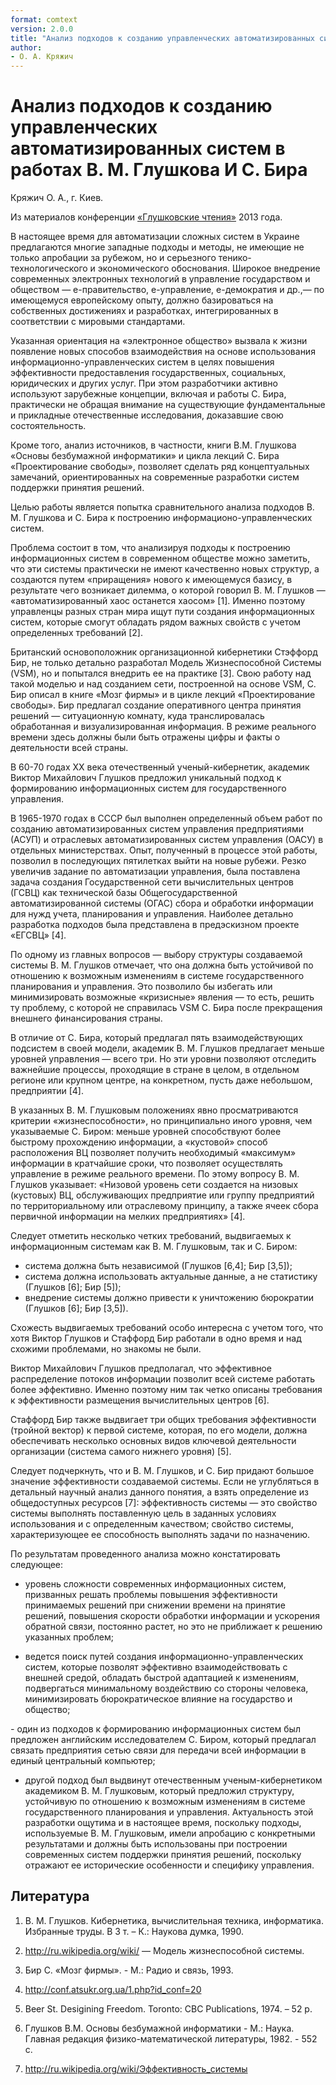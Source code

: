 ```yaml
---
format: comtext
version: 2.0.0
title: "Анализ подходов к созданию управленческих автоматизированных систем в работах В. М. Глушкова И С. Бира"
author:
- О. А. Кряжич
---
```


# Анализ подходов к созданию управленческих автоматизированных систем в работах В. М. Глушкова И С. Бира

Кряжич О. А., г. Киев.

Из материалов конференции [«Глушковские чтения»](index.md) 2013 года.

В настоящее время для автоматизации сложных систем в Украине предлагаются многие западные подходы и методы, не имеющие не только апробации за рубежом, но и серьезного тенико-технологического и экономического обоснования. Широкое внедрение современных электронных технологий в управление государством и обществом — е-правительство, е-управление, е-демократия и др.,— по имеющемуся европейскому опыту, должно базироваться на собственных достижениях и разработках, интегрированных в соответствии с мировыми стандартами.

Указанная ориентация на «электронное общество» вызвала к жизни появление новых способов взаимодействия на основе использования информационно-управленческих систем в целях повышения эффективности предоставления государственных, социальных, юридических и других услуг. При этом разработчики активно используют зарубежные концепции, включая и работы С. Бира, практически не обращая внимание на существующие фундаментальные и прикладные отечественные исследования, доказавшие свою состоятельность.

Кроме того, анализ источников, в частности, книги В.М. Глушкова «Основы безбумажной информатики» и цикла лекций С. Бира «Проектирование свободы», позволяет сделать ряд концептуальных замечаний, ориентированных на современные разработки систем поддержки принятия решений.

Целью работы является попытка сравнительного анализа подходов В. М. Глушкова и С. Бира к построению информационо-управленческих систем.

Проблема состоит в том, что анализируя подходы к построению информационных систем в современном обществе можно заметить, что эти системы практически не имеют качественно новых структур, а создаются путем «приращения» нового к имеющемуся базису, в результате чего возникает дилемма, о которой говорил В. М. Глушков — «автоматизированный хаос останется хаосом» \[1\]. Именно поэтому управленцы разных стран мира ищут пути создания информационных систем, которые смогут обладать рядом важных свойств с учетом определенных требований \[2\].

Британский основоположник организационной кибернетики Стэффорд Бир, не только детально разработал Модель Жизнеспособной Системы (VSM), но и попытался внедрить ее на практике \[3\]. Свою работу над такой моделью и над созданием сети, построенной на основе VSM, С. Бир описал в книге «Мозг фирмы» и в цикле лекций «Проектирование свободы». Бир предлагал создание оперативного центра принятия решений — ситуационную комнату, куда транслировалась обработанная и визуализированная информация. В режиме реального времени здесь должны были быть отражены цифры и факты о деятельности всей страны.

В 60-70 годах ХХ века отечественный ученый-кибернетик, академик Виктор Михайлович Глушков предложил уникальный подход к формированию информационных систем для государственного управления.

В 1965-1970 годах в СССР был выполнен определенный объем работ по созданию автоматизированных систем управления предприятиями (АСУП) и отраслевых автоматизированных систем управления (ОАСУ) в отдельных министерствах. Опыт, полученный в процессе этой работы, позволил в последующих пятилетках выйти на новые рубежи. Резко увеличив задание по автоматизации управления, была поставлена задача создания Государственной сети вычислительных центров (ГСВЦ) как технической базы Общегосударственной автоматизированной системы (ОГАС) сбора и обработки информации для нужд учета, планирования и управления. Наиболее детально разработка подходов была представлена в предэскизном проекте «ЕГСВЦ» \[4\].

По одному из главных вопросов — выбору структуры создаваемой системы В. М. Глушков отмечает, что она должна быть устойчивой по отношению к возможным изменениям в системе государственного планирования и управления. Это позволило бы избегать или минимизировать возможные «кризисные» явления — то есть, решить ту проблему, с которой не справилась VSM С. Бира после прекращения внешнего финансирования страны.

В отличие от С. Бира, который предлагал пять взаимодействующих подсистем в своей модели, академик В. М. Глушков предлагает меньше уровней управления — всего три. Но эти уровни позволяют отследить важнейшие процессы, проходящие в стране в целом, в отдельном регионе или крупном центре, на конкретном, пусть даже небольшом, предприятии \[4\].

В указанных В. М. Глушковым положениях явно просматриваются критерии «жизнеспособности», но принципиально иного уровня, чем указываемые С. Биром: меньше уровней способствуют более быстрому прохождению информации, а «кустовой» способ расположения ВЦ позволяет получить необходимый «максимум» информации в кратчайшие сроки, что позволяет осуществлять управление в режиме реального времени. По этому вопросу В. М. Глушков указывает: «Низовой уровень сети создается на низовых (кустовых) ВЦ, обслуживающих предприятие или группу предприятий по территориальному или отраслевому принципу, а также ячеек сбора первичной информации на мелких предприятиях» \[4\].

Следует отметить несколько четких требований, выдвигаемых к информационным системам как В. М. Глушковым, так и С. Биром:

* система должна быть независимой (Глушков \[6,4\]; Бир \[3,5\]);
* система должна использовать актуальные данные, а не статистику (Глушков \[6\]; Бир \[5\]);
* внедрение системы должно привести к уничтожению бюрократии (Глушков \[6\]; Бир \[3,5\]).

Схожесть выдвигаемых требований особо интересна с учетом того, что хотя Виктор Глушков и Стаффорд Бир работали в одно время и над схожими проблемами, но знакомы не были.

Виктор Михайлович Глушков предполагал, что эффективное распределение потоков информации позволит всей системе работать более эффективно. Именно поэтому ним так четко описаны требования к эффективности размещения вычислительных центров \[6\].

Стаффорд Бир также выдвигает три общих требования эффективности (тройной вектор) к первой системе, которая, по его модели, должна обеспечивать несколько основных видов ключевой деятельности организации (система самого нижнего уровня) \[5\].

Следует подчеркнуть, что и В. М. Глушков, и С. Бир придают большое значение эффективности создаваемой системы. Если не углубляться в детальный научный анализ данного понятия, а взять определение из общедоступных ресурсов \[7\]: эффективность системы — это свойство системы выполнять поставленную цель в заданных условиях использования и с определенным качеством; свойство системы, характеризующее ее способность выполнять задачи по назначению.

По результатам проведенного анализа можно констатировать следующее:

* уровень сложности современных информационных систем, призванных решать проблемы повышения эффективности принимаемых решений при снижении времени на принятие решений, повышения скорости обработки информации и ускорения обратной связи, постоянно растет, но это не приближает к решению указанных проблем;

* ведется поиск путей создания информационно-управленческих систем, которые позволят эффективно взаимодействовать с внешней средой, обладать быстрой адаптацией к изменениям, подвергаться минимальному воздействию со стороны человека, минимизировать бюрократическое влияние на государство и общество;

*-* один из подходов к формированию информационных систем был предложен английским исследователем С. Биром, который предлагал связать предприятия сетью связи для передачи всей информации в единый центральный компьютер;

* другой подход был выдвинут отечественным ученым-кибернетиком академиком В. М. Глушковым, который предложил структуру, устойчивую по отношению к возможным изменениям в системе государственного планирования и управления. Актуальность этой разработки ощутима и в настоящее время, поскольку подходы, используемые В. М. Глушковым, имели апробацию с конкретными результатами и должны быть использованы при построении современных систем поддержки принятия решений, поскольку отражают ее исторические особенности и специфику управления.

## Литература

1. В. М. Глушков. Кибернетика, вычислительная техника, информатика. Избранные труды. В 3 т. – К.: Наукова думка, 1990.

2. http://ru.wikipedia.org/wiki/ — Модель жизнеспособной системы.

3. Бир С. «Мозг фирмы». - М.: Радио и связь, 1993.

4. http://conf.atsukr.org.ua/1.php?id_conf=20

5. Веer St. Desigining Freedom. Toronto: CBC Publications, 1974. – 52 p.

6. Глушков В.М. Основы безбумажной информатики - М.: Наука. Главная редакция физико-математической литературы, 1982. - 552 с.

7. http://ru.wikipedia.org/wiki/Эффективность_системы
